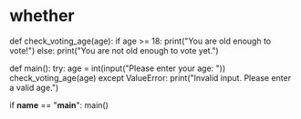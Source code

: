# whether
def check_voting_age(age):
    if age >= 18:
        print("You are old enough to vote!")
    else:
        print("You are not old enough to vote yet.")

def main():
    try:
        age = int(input("Please enter your age: "))
        check_voting_age(age)
    except ValueError:
        print("Invalid input. Please enter a valid age.")

if __name__ == "__main__":
    main()
